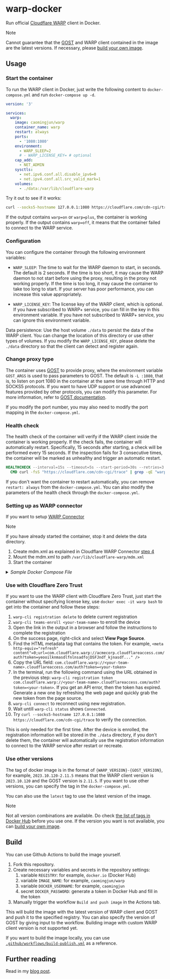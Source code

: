 # warp-docker

Run official [Cloudflare WARP](https://1.1.1.1/) client in Docker.

> [!NOTE]
> Cannot guarantee that the [GOST](https://github.com/ginuerzh/gost) and WARP client contained in the image are the latest versions. If necessary, please [build your own image](#build).

## Usage

### Start the container

To run the WARP client in Docker, just write the following content to `docker-compose.yml` and run `docker-compose up -d`.

```yaml
version: '3'

services:
  warp:
    image: caomingjun/warp
    container_name: warp
    restart: always
    ports:
      - '1080:1080'
    environment:
      - WARP_SLEEP=2
      # - WARP_LICENSE_KEY= # optional
    cap_add:
      - NET_ADMIN
    sysctls:
      - net.ipv6.conf.all.disable_ipv6=0
      - net.ipv4.conf.all.src_valid_mark=1
    volumes:
      - ./data:/var/lib/cloudflare-warp
```

Try it out to see if it works:

```bash
curl --socks5-hostname 127.0.0.1:1080 https://cloudflare.com/cdn-cgi/trace
```

If the output contains `warp=on` or `warp=plus`, the container is working properly. If the output contains `warp=off`, it means that the container failed to connect to the WARP service.

### Configuration

You can configure the container through the following environment variables:

- `WARP_SLEEP`: The time to wait for the WARP daemon to start, in seconds. The default is 2 seconds. If the time is too short, it may cause the WARP daemon to not start before using the proxy, resulting in the proxy not working properly. If the time is too long, it may cause the container to take too long to start. If your server has poor performance, you can increase this value appropriately.

- `WARP_LICENSE_KEY`: The license key of the WARP client, which is optional. If you have subscribed to WARP+ service, you can fill in the key in this environment variable. If you have not subscribed to WARP+ service, you can ignore this environment variable.

Data persistence: Use the host volume `./data` to persist the data of the WARP client. You can change the location of this directory or use other types of volumes. If you modify the `WARP_LICENSE_KEY`, please delete the `./data` directory so that the client can detect and register again.

### Change proxy type

The container uses [GOST](https://github.com/ginuerzh/gost) to provide proxy, where the environment variable `GOST_ARGS` is used to pass parameters to GOST. The default is `-L :1080`, that is, to listen on port 1080 in the container at the same time through HTTP and SOCKS5 protocols. If you want to have UDP support or use advanced features provided by other protocols, you can modify this parameter. For more information, refer to [GOST documentation](https://v2.gost.run/en/).

If you modify the port number, you may also need to modify the port mapping in the `docker-compose.yml`.

### Health check

The health check of the container will verify if the WARP client inside the container is working properly. If the check fails, the container will automatically restart. Specifically, 15 seconds after starting, a check will be performed every 15 seconds. If the inspection fails for 3 consecutive times, the container will be marked as unhealthy and trigger an automatic restart.

```Dockerfile
HEALTHCHECK --interval=15s --timeout=5s --start-period=30s --retries=3 \
  CMD curl -fsS "https://cloudflare.com/cdn-cgi/trace" | grep -qE "warp=(plus|on)" || exit 1
```

If you don't want the container to restart automatically, you can remove `restart: always` from the `docker-compose.yml`. You can also modify the parameters of the health check through the `docker-compose.yml`.

### Setting up as WARP connector

If you want to setup [WARP Connector](https://developers.cloudflare.com/cloudflare-one/connections/connect-networks/private-net/warp-connector)

> [!NOTE]
> If you have already started the container, stop it and delete the data directory.

1. Create mdm.xml as explained in Cloudflare WARP Connector [step 4](https://developers.cloudflare.com/cloudflare-one/connections/connect-networks/private-net/warp-connector/#4-install-a-warp-connector)
2. Mount the mdm.xml to path `/var/lib/cloudflare-warp/mdm.xml`
3. Start the container

<details>

```yaml
services:
  warp:
    image: caomingjun/warp
    container_name: warp
    restart: always
    ports:
      - '1080:1080'
    environment:
      - WARP_SLEEP=2
      # - WARP_LICENSE_KEY= # optional
    cap_add:
      - NET_ADMIN
    sysctls:
      - net.ipv6.conf.all.disable_ipv6=0
      - net.ipv4.conf.all.src_valid_mark=1
      - net.ipv4.ip_forward=1
    volumes:
      - ./data:/var/lib/cloudflare-warp
      - ./config/warp/mdm.xml:/var/lib/cloudflare-warp/mdm.xml
```

<summary><i>Sample Docker Compose File</i></summary  >
</details>

### Use with Cloudflare Zero Trust

If you want to use the WARP client with Cloudflare Zero Trust, just start the container without specifying license key, use `docker exec -it warp bash` to get into the container and follow these steps:

1. `warp-cli registration delete` to delete current registration
2. `warp-cli teams-enroll <your-team-name>` to enroll the device
3. Open the link in the output in a browser and follow the instructions to complete the registration
4. On the success page, right-click and select **View Page Source**.
5. Find the HTML metadata tag that contains the token. For example, `<meta http-equiv="refresh" content"=0;url=com.cloudflare.warp://acmecorp.cloudflareaccess.com/auth?token=yeooilknmasdlfnlnsadfojDSFJndf_kjnasdf..." />`
6. Copy the URL field: `com.cloudflare.warp://<your-team-name>.cloudflareaccess.com/auth?token=<your-token>`
7. In the terminal, run the following command using the URL obtained in the previous step: `warp-cli registration token com.cloudflare.warp://<your-team-name>.cloudflareaccess.com/auth?token=<your-token>`. If you get an API error, then the token has expired. Generate a new one by refreshing the web page and quickly grab the new token from the page source.
8. `warp-cli connect` to reconnect using new registration.
9. Wait untill `warp-cli status` shows `Connected`.
10. Try `curl --socks5-hostname 127.0.0.1:1080 https://cloudflare.com/cdn-cgi/trace` to verify the connection.

This is only needed for the first time. After the device is enrolled, the registration information will be stored in the `./data` directory, if you don't delete them, the container will automatically use the registration information to connect to the WARP service after restart or recreate.

### Use other versions

The tag of docker image is in the format of `{WARP_VERSION}-{GOST_VERSION}`, for example, `2023.10.120-2.11.5` means that the WARP client version is `2023.10.120` and the GOST version is `2.11.5`. If you want to use other versions, you can specify the tag in the `docker-compose.yml`.

You can also use the `latest` tag to use the latest version of the image.

> [!NOTE]
> Not all version combinations are available. Do check [the list of tags in Docker Hub](https://hub.docker.com/r/caomingjun/warp/tags) before you use one. If the version you want is not available, you can [build your own image](#build).

## Build

You can use Github Actions to build the image yourself.

1. Fork this repository.
2. Create necessary variables and secrets in the repository settings:
   1. variable `REGISTRY`: for example, `docker.io` (Docker Hub)
   2. variable `IMAGE_NAME`: for example, `caomingjun/warp`
   3. variable `DOCKER_USERNAME`: for example, `caomingjun`
   4. secret `DOCKER_PASSWORD`: generate a token in Docker Hub and fill in the token
3. Manually trigger the workflow `Build and push image` in the Actions tab.

This will build the image with the latest version of WARP client and GOST and push it to the specified registry. You can also specify the version of GOST by giving input to the workflow. Building image with custom WARP client version is not supported yet.

If you want to build the image locally, you can use [`.github/workflows/build-publish.yml`](.github/workflows/build-publish.yml) as a reference.

## Further reading

Read in my [blog post](https://blog.caomingjun.com/run-cloudflare-warp-in-docker/en/#How-it-works).
